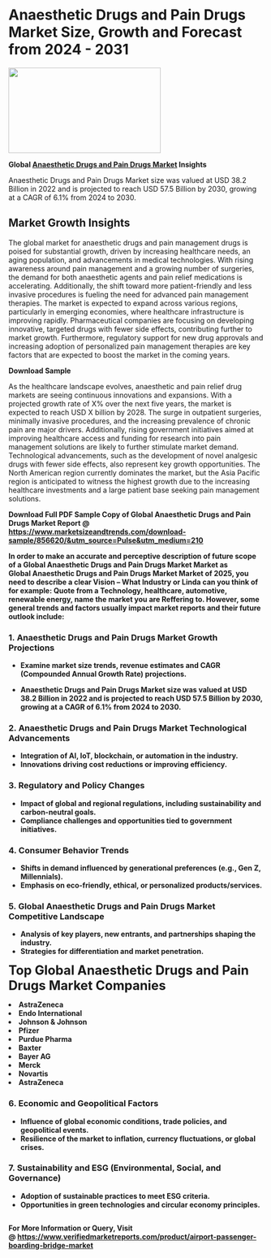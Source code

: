 <H1>Anaesthetic Drugs and Pain Drugs Market Size, Growth and Forecast from 2024 - 2031</H1><img class="aligncenter size-medium wp-image-584254" src="https://thirdeyenews.in/wp-content/uploads/2024/09/Global-Market-Research-300x168.jpeg" alt="" width="300" height="168" /><p><strong>Global&nbsp;<a href="https://www.marketsizeandtrends.com/download-sample/856620/&amp;utm_source=Pulse&amp;utm_medium=210">Anaesthetic Drugs and Pain Drugs Market</a> Insights</strong></p><p>Anaesthetic Drugs and Pain Drugs Market size was valued at USD 38.2 Billion in 2022 and is projected to reach USD 57.5 Billion by 2030, growing at a CAGR of 6.1% from 2024 to 2030.</p><p><h2>Market Growth Insights</h2> <p>The global market for anaesthetic drugs and pain management drugs is poised for substantial growth, driven by increasing healthcare needs, an aging population, and advancements in medical technologies. With rising awareness around pain management and a growing number of surgeries, the demand for both anaesthetic agents and pain relief medications is accelerating. Additionally, the shift toward more patient-friendly and less invasive procedures is fueling the need for advanced pain management therapies. The market is expected to expand across various regions, particularly in emerging economies, where healthcare infrastructure is improving rapidly. Pharmaceutical companies are focusing on developing innovative, targeted drugs with fewer side effects, contributing further to market growth. Furthermore, regulatory support for new drug approvals and increasing adoption of personalized pain management therapies are key factors that are expected to boost the market in the coming years.</p> <p><strong>Download Sample</strong></p> <p>As the healthcare landscape evolves, anaesthetic and pain relief drug markets are seeing continuous innovations and expansions. With a projected growth rate of X% over the next five years, the market is expected to reach USD X billion by 2028. The surge in outpatient surgeries, minimally invasive procedures, and the increasing prevalence of chronic pain are major drivers. Additionally, rising government initiatives aimed at improving healthcare access and funding for research into pain management solutions are likely to further stimulate market demand. Technological advancements, such as the development of novel analgesic drugs with fewer side effects, also represent key growth opportunities. The North American region currently dominates the market, but the Asia Pacific region is anticipated to witness the highest growth due to the increasing healthcare investments and a large patient base seeking pain management solutions.</p> <p><strong></p><p><span class=""><strong>Download Full PDF Sample Copy of Global Anaesthetic Drugs and Pain Drugs Market Report</strong> @ <a href="https://www.marketsizeandtrends.com/download-sample/856620/&amp;utm_source=Pulse&amp;utm_medium=210" target="_blank">https://www.marketsizeandtrends.com/download-sample/856620/&amp;utm_source=Pulse&amp;utm_medium=210</a></span></p><p>In order to make an accurate and perceptive description of future scope of a Global&nbsp;Anaesthetic Drugs and Pain Drugs Market Market as Global&nbsp;Anaesthetic Drugs and Pain Drugs Market Market of 2025, you need to describe a clear Vision &ndash; What Industry or Linda can you think of for example: Quote from a Technology, healthcare, automotive, renewable energy, name the market you are Reffering to. However, some general trends and factors usually impact market reports and their future outlook include:</p><h3>1.&nbsp;<strong>Anaesthetic Drugs and Pain Drugs Market Growth Projections</strong></h3><ul><li>Examine market size trends, revenue estimates and CAGR (Compounded Annual Growth Rate) projections.</li><li><p>Anaesthetic Drugs and Pain Drugs Market size was valued at USD 38.2 Billion in 2022 and is projected to reach USD 57.5 Billion by 2030, growing at a CAGR of 6.1% from 2024 to 2030.</p></li></ul><h3>2.&nbsp;<strong>Anaesthetic Drugs and Pain Drugs Market Technological Advancements</strong></h3><ul><li>Integration of AI, IoT, blockchain, or automation in the industry.</li><li>Innovations driving cost reductions or improving efficiency.</li></ul><h3>3.&nbsp;<strong>Regulatory and Policy Changes</strong></h3><ul><li>Impact of global and regional regulations, including sustainability and carbon-neutral goals.</li><li>Compliance challenges and opportunities tied to government initiatives.</li></ul><h3>4.&nbsp;<strong>Consumer Behavior Trends</strong></h3><ul><li>Shifts in demand influenced by generational preferences (e.g., Gen Z, Millennials).</li><li>Emphasis on eco-friendly, ethical, or personalized products/services.</li></ul><h3>5.&nbsp;<strong>Global Anaesthetic Drugs and Pain Drugs Market Competitive Landscape</strong></h3><ul><li>Analysis of key players, new entrants, and partnerships shaping the industry.</li><li>Strategies for differentiation and market penetration.</li></ul><p data-pm-slice="1 1 []"><span style="color: inherit; font-family: inherit; font-size: 25px;">Top Global Anaesthetic Drugs and Pain Drugs Market Companies</span></p><div class="" data-test-id=""><p><li>AstraZeneca</li><li> Endo International</li><li> Johnson & Johnson</li><li> Pfizer</li><li> Purdue Pharma</li><li> Baxter</li><li> Bayer AG</li><li> Merck</li><li> Novartis</li><li> AstraZeneca</li></p></div><h3>6.&nbsp;<strong>Economic and Geopolitical Factors</strong></h3><ul><li>Influence of global economic conditions, trade policies, and geopolitical events.</li><li>Resilience of the market to inflation, currency fluctuations, or global crises.</li></ul><h3>7.&nbsp;<strong>Sustainability and ESG (Environmental, Social, and Governance)</strong></h3><ul><li>Adoption of sustainable practices to meet ESG criteria.</li><li>Opportunities in green technologies and circular economy principles.</li></ul><h2><strong style="font-size: 14px;">For More Information or Query, Visit @&nbsp;</strong><a style="background-color: #ffffff; font-size: 14px;" href="https://www.marketsizeandtrends.com/report/anaesthetic-drugs-and-pain-drugs-market/" target="_blank">https://www.verifiedmarketreports.com/product/airport-passenger-boarding-bridge-market</a></h2>
